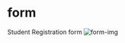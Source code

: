 # form
Student Registration form
![form-img](https://github.com/chandrasudiksha/form/assets/116143966/64070431-42c1-4f6e-8fd7-1ea4feae06b4)
